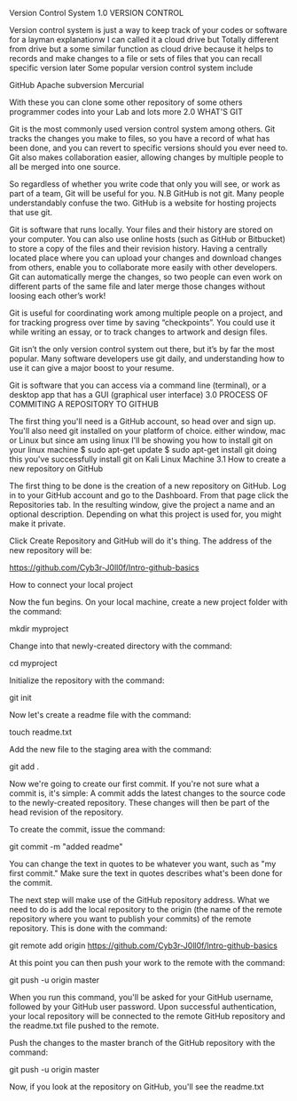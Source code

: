 Version Control System
1.0 VERSION CONTROL

Version control system is just a way to keep track of your codes or software for a layman explanationw I can called it a cloud drive but Totally different from drive but a some similar function as cloud drive because it helps to records and make changes to a file or sets of files that you can recall specific version later Some popular version control system include

GitHub Apache subversion Mercurial

With these you can clone some other repository of some others programmer codes into your Lab and lots more
2.0 WHAT'S GIT

Git is the most commonly used version control system among others. Git tracks the changes you make to files, so you have a record of what has been done, and you can revert to specific versions should you ever need to. Git also makes collaboration easier, allowing changes by multiple people to all be merged into one source.

So regardless of whether you write code that only you will see, or work as part of a team, Git will be useful for you. N.B GitHub is not git. Many people understandably confuse the two. GitHub is a website for hosting projects that use git.

Git is software that runs locally. Your files and their history are stored on your computer. You can also use online hosts (such as GitHub or Bitbucket) to store a copy of the files and their revision history. Having a centrally located place where you can upload your changes and download changes from others, enable you to collaborate more easily with other developers. Git can automatically merge the changes, so two people can even work on different parts of the same file and later merge those changes without loosing each other’s work!

Git is useful for coordinating work among multiple people on a project, and for tracking progress over time by saving “checkpoints”. You could use it while writing an essay, or to track changes to artwork and design files.

Git isn’t the only version control system out there, but it’s by far the most popular. Many software developers use git daily, and understanding how to use it can give a major boost to your resume.

Git is software that you can access via a command line (terminal), or a desktop app that has a GUI (graphical user interface)
3.0 PROCESS OF COMMITING A REPOSITORY TO GITHUB

The first thing you'll need is a GitHub account, so head over and sign up. You'll also need git installed on your platform of choice. either window, mac or Linux but since am using linux I'll be showing you how to install git on your linux machine $ sudo apt-get update $ sudo apt-get install git doing this you've successfully install git on Kali Linux Machine
3.1 How to create a new repository on GitHub

The first thing to be done is the creation of a new repository on GitHub. Log in to your GitHub account and go to the Dashboard. From that page click the Repositories tab. In the resulting window, give the project a name and an optional description. Depending on what this project is used for, you might make it private.

Click Create Repository and GitHub will do it's thing. The address of the new repository will be:

https://github.com/Cyb3r-J0ll0f/Intro-github-basics

How to connect your local project

Now the fun begins. On your local machine, create a new project folder with the command:

mkdir myproject

Change into that newly-created directory with the command:

cd myproject

Initialize the repository with the command:

git init

Now let's create a readme file with the command:

touch readme.txt

Add the new file to the staging area with the command:

git add .

Now we're going to create our first commit. If you're not sure what a commit is, it's simple: A commit adds the latest changes to the source code to the newly-created repository. These changes will then be part of the head revision of the repository.

To create the commit, issue the command:

git commit -m "added readme"

You can change the text in quotes to be whatever you want, such as "my first commit." Make sure the text in quotes describes what's been done for the commit.

The next step will make use of the GitHub repository address. What we need to do is add the local repository to the origin (the name of the remote repository where you want to publish your commits) of the remote repository. This is done with the command:

git remote add origin https://github.com/Cyb3r-J0ll0f/Intro-github-basics

At this point you can then push your work to the remote with the command:

git push -u origin master

When you run this command, you'll be asked for your GitHub username, followed by your GitHub user password. Upon successful authentication, your local repository will be connected to the remote GitHub repository and the readme.txt file pushed to the remote.

Push the changes to the master branch of the GitHub repository with the command:

git push -u origin master

Now, if you look at the repository on GitHub, you'll see the readme.txt
